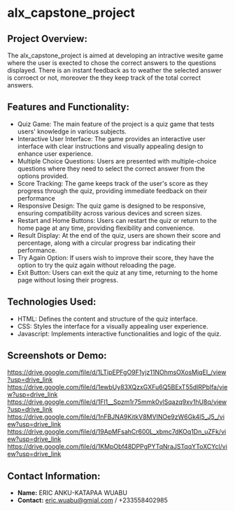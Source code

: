# alx_capstone_project

## Project Overview:
The alx_capstone_project is aimed at developing an intractive wesite game where the user is exected to chose the correct answers to the questions displayed. There is an instant feedback as to weather the selected answer is corroect or not, moreover the they keep track of the total correct answers.

## Features and Functionality:
- Quiz Game: The main feature of the project is a quiz game that tests users' knowledge in various subjects.
- Interactive User Interface: The game provides an interactive user interface with clear instructions and visually appealing design to enhance user experience.
- Multiple Choice Questions: Users are presented with multiple-choice questions where they need to select the correct answer from the options provided.
- Score Tracking: The game keeps track of the user's score as they progress through the quiz, providing immediate feedback on their performance
- Responsive Design: The quiz game is designed to be responsive, ensuring compatibility across various devices and screen sizes.
- Restart and Home Buttons: Users can restart the quiz or return to the home page at any time, providing flexibility and convenience.
- Result Display:  At the end of the quiz, users are shown their score and percentage, along with a circular progress bar indicating their performance.
- Try Again Option:  If users wish to improve their score, they have the option to try the quiz again without reloading the page.
- Exit Button:  Users can exit the quiz at any time, returning to the home page without losing their progress.



## Technologies Used:
- HTML: Defines the content and structure of the quiz interface.
- CSS: Styles the interface for a visually appealing user experience.
- Javascript: Implements interactive functionalities and logic of the quiz.


## Screenshots or Demo:
https://drive.google.com/file/d/1LTipEPFgO9F1yjz11NOhmsOXosMjqEI_/view?usp=drive_link
https://drive.google.com/file/d/1ewbUy83XQzxGXFu6Q5BExT55dlRPblfa/view?usp=drive_link
https://drive.google.com/file/d/1Fl1__Spzm1r75mmk0vlSqazq9xv1hU8q/view?usp=drive_link
https://drive.google.com/file/d/1nFBJNA9KitkV8MVINOe9zW6Gk4l5_J5_/view?usp=drive_link
https://drive.google.com/file/d/19ApMFsahCr600L_xbmc7dKOq1Dn_uZFk/view?usp=drive_link
https://drive.google.com/file/d/1KMpObf48DPPgPYTqNraJSTqqYToXCYcl/view?usp=drive_link


## Contact Information:
- **Name:** ERIC ANKU-KATAPAA WUABU
- **Contact:** eric.wuabu@gmial.com / +233558402985

